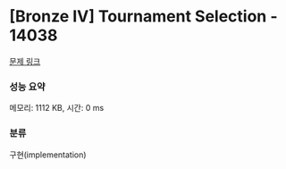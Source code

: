 # [Bronze IV] Tournament Selection - 14038 

[문제 링크](https://www.acmicpc.net/problem/14038) 

### 성능 요약

메모리: 1112 KB, 시간: 0 ms

### 분류

구현(implementation)

